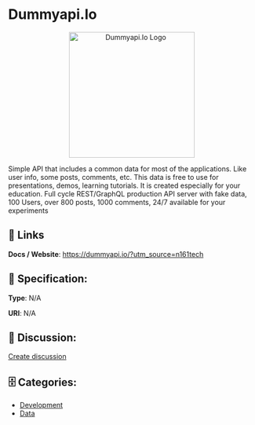 # Dummyapi.Io
<p align="center">
    <img width="256" src="https://raw.githubusercontent.com/apis-list/apis-list/main/apis/dummyapi-io/logo_256x256.png" alt="Dummyapi.Io Logo"/>
</p>

Simple API that includes a common data for most of the applications. Like user info, some posts, comments, etc. This data is free to use for presentations, demos, learning tutorials. It is created especially for your education.  Full cycle REST/GraphQL production API server with fake data, 100 Users, over 800 posts, 1000 comments, 24/7 available for your experiments

##  🔗 Links
**Docs / Website**: https://dummyapi.io/?utm_source=n161tech

## 🧬 Specification:
**Type**: N/A

**URI**: N/A

## 💬 Discussion:
[Create discussion](https://github.com/apis-list/apis-list/discussions/new)

## 🗄️ Categories:
- [Development](https://github.com/apis-list/apis-list#development)
- [Data](https://github.com/apis-list/apis-list#data)



